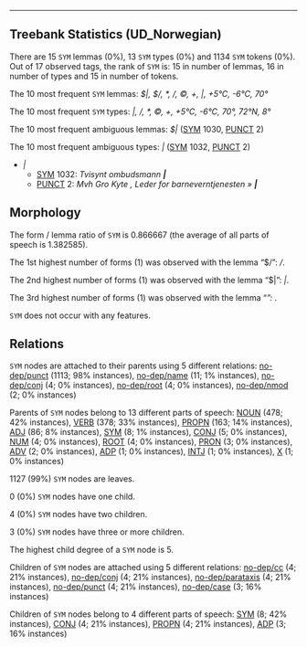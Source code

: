 

--------------------------------------------------------------------------------

## Treebank Statistics (UD_Norwegian)

There are 15 `SYM` lemmas (0%), 13 `SYM` types (0%) and 1134 `SYM` tokens (0%).
Out of 17 observed tags, the rank of `SYM` is: 15 in number of lemmas, 16 in number of types and 15 in number of tokens.

The 10 most frequent `SYM` lemmas: <em>$|, $/, *, /, ©, +, |, +5°C, -6°C, 70°</em>

The 10 most frequent `SYM` types:  <em>|, /, *, ©, +, +5°C, -6°C, 70°, 72°N, 8°</em>

The 10 most frequent ambiguous lemmas: <em>$|</em> ([SYM]() 1030, [PUNCT]() 2)

The 10 most frequent ambiguous types:  <em>|</em> ([SYM]() 1032, [PUNCT]() 2)


* <em>|</em>
  * [SYM]() 1032: <em>Tvisynt ombudsmann <b>|</b></em>
  * [PUNCT]() 2: <em>Mvh Gro Kyte , Leder for barneverntjenesten » <b>|</b></em>

## Morphology

The form / lemma ratio of `SYM` is 0.866667 (the average of all parts of speech is 1.382585).

The 1st highest number of forms (1) was observed with the lemma “$/”: <em>/</em>.

The 2nd highest number of forms (1) was observed with the lemma “$|”: <em>|</em>.

The 3rd highest number of forms (1) was observed with the lemma “*”: <em>*</em>.

`SYM` does not occur with any features.


## Relations

`SYM` nodes are attached to their parents using 5 different relations: [no-dep/punct]() (1113; 98% instances), [no-dep/name]() (11; 1% instances), [no-dep/conj]() (4; 0% instances), [no-dep/root]() (4; 0% instances), [no-dep/nmod]() (2; 0% instances)

Parents of `SYM` nodes belong to 13 different parts of speech: [NOUN]() (478; 42% instances), [VERB]() (378; 33% instances), [PROPN]() (163; 14% instances), [ADJ]() (86; 8% instances), [SYM]() (8; 1% instances), [CONJ]() (5; 0% instances), [NUM]() (4; 0% instances), [ROOT]() (4; 0% instances), [PRON]() (3; 0% instances), [ADV]() (2; 0% instances), [ADP]() (1; 0% instances), [INTJ]() (1; 0% instances), [X]() (1; 0% instances)

1127 (99%) `SYM` nodes are leaves.

0 (0%) `SYM` nodes have one child.

4 (0%) `SYM` nodes have two children.

3 (0%) `SYM` nodes have three or more children.

The highest child degree of a `SYM` node is 5.

Children of `SYM` nodes are attached using 5 different relations: [no-dep/cc]() (4; 21% instances), [no-dep/conj]() (4; 21% instances), [no-dep/parataxis]() (4; 21% instances), [no-dep/punct]() (4; 21% instances), [no-dep/case]() (3; 16% instances)

Children of `SYM` nodes belong to 4 different parts of speech: [SYM]() (8; 42% instances), [CONJ]() (4; 21% instances), [PROPN]() (4; 21% instances), [ADP]() (3; 16% instances)

